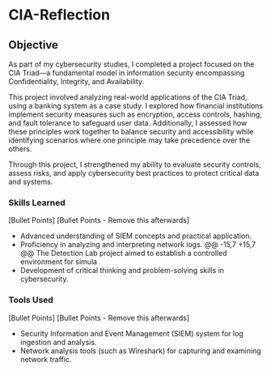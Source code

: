 # CIA-Reflection

## Objective

As part of my cybersecurity studies, I completed a project focused on the CIA Triad—a fundamental model in information security encompassing Confidentiality, Integrity, and Availability.

This project involved analyzing real-world applications of the CIA Triad, using a banking system as a case study. I explored how financial institutions implement security measures such as encryption, access controls, hashing, and fault tolerance to safeguard user data. Additionally, I assessed how these principles work together to balance security and accessibility while identifying scenarios where one principle may take precedence over the others.

Through this project, I strengthened my ability to evaluate security controls, assess risks, and apply cybersecurity best practices to protect critical data and systems.
 
 ### Skills Learned
 [Bullet Points]
 [Bullet Points - Remove this afterwards]
 
 - Advanced understanding of SIEM concepts and practical application.
 - Proficiency in analyzing and interpreting network logs.
 @@ -15,7 +15,7 @@ The Detection Lab project aimed to establish a controlled environment for simula
 - Development of critical thinking and problem-solving skills in cybersecurity.
 
 ### Tools Used
 [Bullet Points]
 [Bullet Points - Remove this afterwards]
 
 - Security Information and Event Management (SIEM) system for log ingestion and analysis.
 - Network analysis tools (such as Wireshark) for capturing and examining network traffic.
